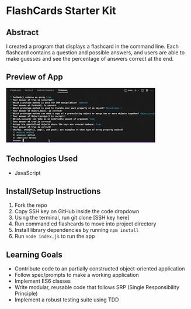 # FlashCards Starter Kit

## Abstract
I created a program that displays a flashcard in the command line. Each flashcard contains a question and possible answers, and users are able to make guesses and see the percentage of answers correct at the end.

## Preview of App
![flashcards gif](src/Screen-recording.gif)

## Technologies Used
- JavaScript

## Install/Setup Instructions
1. Fork the repo
2. Copy SSH key on GitHub inside the code dropdown
3. Using the terminal, run git clone [SSH key here]
4. Run command cd flashcards to move into project directory
5. Install library dependencies by running `npm install`
6. Run `node index.js` to run the app

## Learning Goals
- Contribute code to an partially constructed object-oriented application
- Follow spec/prompts to make a working application
- Implement ES6 classes
- Write modular, reusable code that follows SRP (Single Responsibility Principle)
- Implement a robust testing suite using TDD